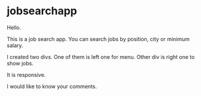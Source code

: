 # jobsearchapp
Hello.

This is a job search app. You can search jobs by position, city or minimum salary.

I created two divs. One of them is left one for menu. Other div is right one to show jobs.

It is responsive.

I would like to know your comments.


